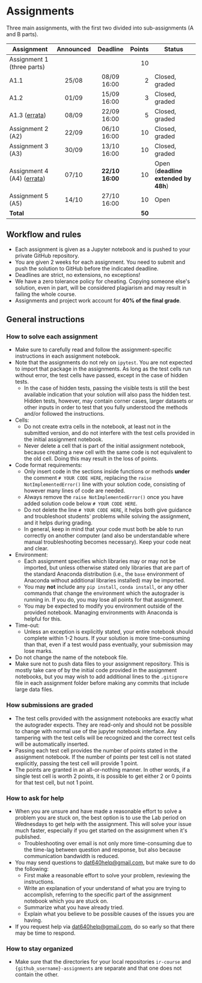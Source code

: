 # Assignments

Three main assignments, with the first two divided into sub-assignments (A and B parts).

| Assignment | Announced | Deadline | Points | Status |
| -- | :--: | :--: | --: | -- |
| Assignment 1 (three parts) ||| 10 | |
|   A1.1 | 25/08 | 08/09 16:00 | 2 | Closed, graded |
|   A1.2 | 01/09 | 15/09 16:00 | 3 | Closed, graded |
|   A1.3 ([errata](A1_3_errata.md)) | 08/09 | 22/09 16:00 | 5 | Closed, graded |
| Assignment 2 (A2) | 22/09 | 06/10 16:00 | 10 | Closed, graded |
| Assignment 3 (A3) | 30/09 | 13/10 16:00 | 10 | Closed, graded |
| Assignment 4 (A4) ([errata](A4_errata.md)) | 07/10 | **22/10 16:00** | 10 | Open (**deadline extended by 48h**) |
| Assignment 5 (A5) | 14/10 | 27/10 16:00 | 10 | Open |
| **Total** | | | **50** | |

## Workflow and rules

  * Each assignment is given as a Jupyter notebook and is pushed to your private GitHub repository.
  * You are given 2 weeks for each assignment. You need to submit and push the solution to GitHub before the indicated deadline.
  * Deadlines are strict, no extensions, no exceptions!
  * We have a zero tolerance policy for cheating. Copying someone else's solution, even in part, will be considered plagiarism and may result in failing the whole course.
  * Assignments and project work account for **40% of the final grade**.

## General instructions

### How to solve each assignment

  * Make sure to carefully read and follow the assignment-specific instructions in each assignment notebook.
  * Note that the assignments do not rely on `ipytest`. You are not expected to import that package in the assignments. As long as the test cells run without error, the test cells have passed, except in the case of hidden tests.
    - In the case of hidden tests, passing the visible tests is still the best available indication that your solution will also pass the hidden test.  Hidden tests, however, may contain corner cases, larger datasets or other inputs in order to test that you fully understood the methods and/or followed the instructions.
  * Cells:
    - Do not create extra cells in the notebook, at least not in the submitted version, and do not interfere with the test cells provided in the initial assignment notebook.
    - Never delete a cell that is part of the initial assignment notebook, because creating a new cell with the same code is not equivalent to the old cell. Doing this may result in the loss of points.
  * Code format requirements:
    - Only insert code in the sections inside functions or methods **under** the comment `# YOUR CODE HERE`, replacing the `raise NotImplementedError()` line with your solution code, consisting of however many lines of code are needed.
    - Always remove the `raise NotImplementedError()` once you have added solution code below `# YOUR CODE HERE`.
    - Do not delete the line `# YOUR CODE HERE`, it helps both give guidance and troubleshoot students' problems while solving the assignment, and it helps during grading.
    - In general, keep in mind that your code must both be able to run correctly on another computer (and also be understandable where manual troubleshooting becomes necessary). Keep your code neat and clear.
  * Environment:
    - Each assignment specifies which libraries may or may not be imported, but unless otherwise stated only libraries that are part of the standard Anaconda distribution (i.e., the `base` environment of Anaconda without additional libraries installed) may be imported.
    - You may **not** include any `pip install`, `conda install`, or any other commands that change the environment which the autograder is running in. If you do, you may lose all points for that assignment.
    - You may be expected to modify you environment outside of the provided notebook. Managing environments with Anaconda is helpful for this.
  * Time-out:
    - Unless an exception is explicitly stated, your entire notebook should complete within 1-2 hours. If your solution is more time-consuming than that, even if a test would pass eventually, your submission may lose marks.
  * Do not change the name of the notebook file.
  * Make sure not to push data files to your assignment repository. This is mostly take care of by the initial code provided in the assignment notebooks, but you may wish to add additional lines to the `.gitignore` file in each assignment folder before making any commits that include large data files.

### How submissions are graded

  * The test cells provided with the assignment notebooks are exactly what the autograder expects. They are read-only and should not be possible to change with normal use of the jupyter notebook interface. Any tampering with the test cells will be recognized and the correct test cells will be automatically inserted.
  * Passing each test cell provides the number of points stated in the assignment notebook. If the number of points per test cell is not stated explicitly, passing the test cell will provide 1 point.
  * The points are granted in an all-or-nothing manner. In other words, if a single test cell is worth 2 points, it is possible to get either 2 or 0 points for that test cell, but not 1 point.

### How to ask for help

  * When you are unsure and have made a reasonable effort to solve a problem you are stuck on, the best option is to use the Lab period on Wednesdays to get help with the assignment. This will solve your issue much faster, especially if you get started on the assignment when it's published.
    - Troubleshooting over email is not only more time-consuming due to the time-lag between question and response, but also because communication bandwidth is reduced.
  * You may send questions to dat640help@gmail.com, but make sure to do the following:
    - First make a reasonable effort to solve your problem, reviewing the instructions.
    - Write an explanation of your understand of what you are trying to accomplish, referring to the specific part of the assignment notebook which you are stuck on.
    - Summarize what you have already tried.
    - Explain what you believe to be possible causes of the issues you are having.
  * If you request help via dat640help@gmail.com, do so early so that there may be time to respond.

### How to stay organized

  * Make sure that the directories for your local repositories `ir-course` and `{github_username}-assignments` are separate and that one does not contain the other.
